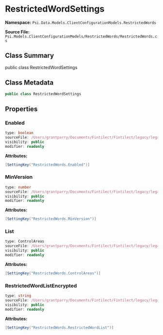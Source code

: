 # RestrictedWordSettings

**Namespace:** `Psi.Data.Models.ClientConfigurationModels.RestrictedWords`

**Source File:** `Psi.Models.ClientConfigurationModels/RestrictedWords/RestrictedWords.cs`

## Class Summary

public class RestrictedWordSettings

## Class Metadata

```typescript
public class RestrictedWordSettings
```

## Properties

### Enabled

```typescript
type: boolean
sourceFile: /Users/grantparry/Documents/Fintilect/Fintilect/legacy/legacy-apis/Psi.Models.ClientConfigurationModels/RestrictedWords/RestrictedWords.cs
visibility: public
modifier: readonly
```

**Attributes:**
```csharp
[SettingKey("RestrictedWords.Enabled")]
```

### MinVersion

```typescript
type: number
sourceFile: /Users/grantparry/Documents/Fintilect/Fintilect/legacy/legacy-apis/Psi.Models.ClientConfigurationModels/RestrictedWords/RestrictedWords.cs
visibility: public
modifier: readonly
```

**Attributes:**
```csharp
[SettingKey("RestrictedWords.MinVersion")]
```

### List

```typescript
type: ControlAreas
sourceFile: /Users/grantparry/Documents/Fintilect/Fintilect/legacy/legacy-apis/Psi.Models.ClientConfigurationModels/RestrictedWords/RestrictedWords.cs
visibility: public
modifier: readonly
```

**Attributes:**
```csharp
[SettingKey("RestrictedWords.ControlAreas")]
```

### RestrictedWordListEncrypted

```typescript
type: string
sourceFile: /Users/grantparry/Documents/Fintilect/Fintilect/legacy/legacy-apis/Psi.Models.ClientConfigurationModels/RestrictedWords/RestrictedWords.cs
visibility: public
modifier: readonly
```

**Attributes:**
```csharp
[SettingKey("RestrictedWords.RestrictedWordList")]
```
